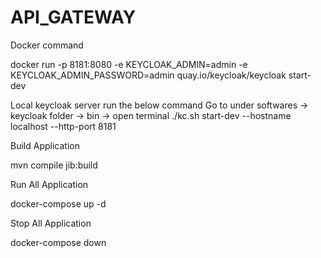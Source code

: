 API_GATEWAY
===================
Docker command

docker run -p 8181:8080 -e KEYCLOAK_ADMIN=admin -e KEYCLOAK_ADMIN_PASSWORD=admin quay.io/keycloak/keycloak start-dev

Local keycloak server run the below command Go to under softwares -> keycloak folder -> bin -> open terminal ./kc.sh start-dev --hostname localhost --http-port 8181

Build Application

mvn compile jib:build 

Run All Application

docker-compose up -d

Stop All Application

docker-compose down 
